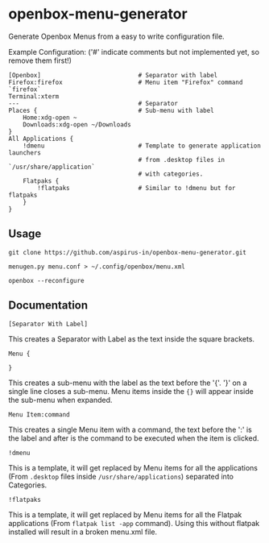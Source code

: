# openbox-menu-generator
Generate Openbox Menus from a easy to write configuration file.

Example Configuration:
('#' indicate comments but not implemented yet, so remove them first!)
```
[Openbox]                           # Separator with label
Firefox:firefox                     # Menu item "Firefox" command `firefox`
Terminal:xterm
---                                 # Separator
Places {                            # Sub-menu with label
	Home:xdg-open ~
	Downloads:xdg-open ~/Downloads
}
All Applications {
	!dmenu                          # Template to generate application launchers
	                                # from .desktop files in `/usr/share/application`
	                                # with categories.
	Flatpaks {
		!flatpaks                   # Similar to !dmenu but for flatpaks
	}
}
```

## Usage
`git clone https://github.com/aspirus-in/openbox-menu-generator.git`

`menugen.py menu.conf > ~/.config/openbox/menu.xml`

`openbox --reconfigure`

## Documentation
`[Separator With Label]`

This creates a Separator with Label as the text inside the square brackets.

```
Menu {
	
}
```

This creates a sub-menu with the label as the text before the '{'.
'}' on a single line closes a sub-menu.
Menu items inside the `{}` will appear inside the sub-menu when expanded.

`Menu Item:command`

This creates a single Menu item with a command, the text before the ':' is the label and after is the command to be executed when the item is clicked.

`!dmenu`

This is a template, it will get replaced by Menu items for all the applications (From `.desktop` files inside `/usr/share/applications`) separated into Categories.

`!flatpaks`

This is a template, it will get replaced by Menu items for all the Flatpak applications (From `flatpak list -app` command).
Using this without flatpak installed will result in a broken menu.xml file.
